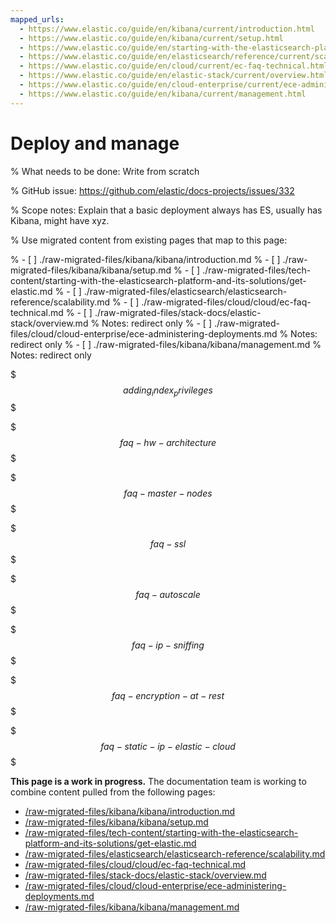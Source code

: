 ```yaml
---
mapped_urls:
  - https://www.elastic.co/guide/en/kibana/current/introduction.html
  - https://www.elastic.co/guide/en/kibana/current/setup.html
  - https://www.elastic.co/guide/en/starting-with-the-elasticsearch-platform-and-its-solutions/current/get-elastic.html
  - https://www.elastic.co/guide/en/elasticsearch/reference/current/scalability.html
  - https://www.elastic.co/guide/en/cloud/current/ec-faq-technical.html
  - https://www.elastic.co/guide/en/elastic-stack/current/overview.html
  - https://www.elastic.co/guide/en/cloud-enterprise/current/ece-administering-deployments.html
  - https://www.elastic.co/guide/en/kibana/current/management.html
---
```


# Deploy and manage

% What needs to be done: Write from scratch

% GitHub issue: https://github.com/elastic/docs-projects/issues/332

% Scope notes: Explain that a basic deployment always has ES, usually has Kibana, might have xyz.

% Use migrated content from existing pages that map to this page:

% - [ ] ./raw-migrated-files/kibana/kibana/introduction.md
% - [ ] ./raw-migrated-files/kibana/kibana/setup.md
% - [ ] ./raw-migrated-files/tech-content/starting-with-the-elasticsearch-platform-and-its-solutions/get-elastic.md
% - [ ] ./raw-migrated-files/elasticsearch/elasticsearch-reference/scalability.md
% - [ ] ./raw-migrated-files/cloud/cloud/ec-faq-technical.md
% - [ ] ./raw-migrated-files/stack-docs/elastic-stack/overview.md
%      Notes: redirect only
% - [ ] ./raw-migrated-files/cloud/cloud-enterprise/ece-administering-deployments.md
%      Notes: redirect only
% - [ ] ./raw-migrated-files/kibana/kibana/management.md
%      Notes: redirect only

$$$adding_index_privileges$$$

$$$faq-hw-architecture$$$

$$$faq-master-nodes$$$

$$$faq-ssl$$$

$$$faq-autoscale$$$

$$$faq-ip-sniffing$$$

$$$faq-encryption-at-rest$$$

$$$faq-static-ip-elastic-cloud$$$

**This page is a work in progress.** The documentation team is working to combine content pulled from the following pages:

* [/raw-migrated-files/kibana/kibana/introduction.md](/raw-migrated-files/kibana/kibana/introduction.md)
* [/raw-migrated-files/kibana/kibana/setup.md](/raw-migrated-files/kibana/kibana/setup.md)
* [/raw-migrated-files/tech-content/starting-with-the-elasticsearch-platform-and-its-solutions/get-elastic.md](/raw-migrated-files/tech-content/starting-with-the-elasticsearch-platform-and-its-solutions/get-elastic.md)
* [/raw-migrated-files/elasticsearch/elasticsearch-reference/scalability.md](/raw-migrated-files/elasticsearch/elasticsearch-reference/scalability.md)
* [/raw-migrated-files/cloud/cloud/ec-faq-technical.md](/raw-migrated-files/cloud/cloud/ec-faq-technical.md)
* [/raw-migrated-files/stack-docs/elastic-stack/overview.md](/raw-migrated-files/stack-docs/elastic-stack/overview.md)
* [/raw-migrated-files/cloud/cloud-enterprise/ece-administering-deployments.md](/raw-migrated-files/cloud/cloud-enterprise/ece-administering-deployments.md)
* [/raw-migrated-files/kibana/kibana/management.md](/raw-migrated-files/kibana/kibana/management.md)